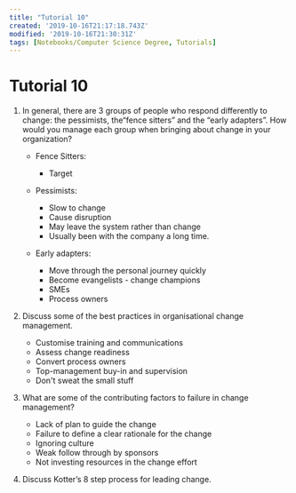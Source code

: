 ```yaml
---
title: "Tutorial 10"
created: '2019-10-16T21:17:18.743Z'
modified: '2019-10-16T21:30:31Z'
tags: [Notebooks/Computer Science Degree, Tutorials]
---
```


# Tutorial 10

1. In general, there are 3 groups of people who respond differently to change: the pessimists, the“fence sitters” and the “early adapters”. How would you manage each group when bringing about change in your organization?

    * Fence Sitters:

        * Target

    * Pessimists:

        * Slow to change
        * Cause disruption
        * May leave the system rather than change
        * Usually been with the company a long time.

    * Early adapters:

        * Move through the personal journey quickly
        * Become evangelists - change champions
        * SMEs
        * Process owners


2. Discuss some of the best practices in organisational change management.

    * Customise training and communications
    * Assess change readiness
    * Convert process owners
    * Top-management buy-in and supervision
    * Don't sweat the small stuff

3. What are some of the contributing factors to failure in change management?

    * Lack of plan to guide the change
    * Failure to define a clear rationale for the change
    * Ignoring culture
    * Weak follow through by sponsors
    * Not investing resources in the change effort

4. Discuss Kotter’s 8 step process for leading change.
